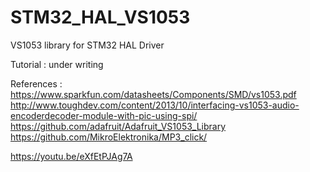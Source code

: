 # STM32_HAL_VS1053
VS1053 library for STM32 HAL Driver

Tutorial : under writing<br>

References :<br>
https://www.sparkfun.com/datasheets/Components/SMD/vs1053.pdf
http://www.toughdev.com/content/2013/10/interfacing-vs1053-audio-encoderdecoder-module-with-pic-using-spi/
https://github.com/adafruit/Adafruit_VS1053_Library
https://github.com/MikroElektronika/MP3_click/

https://youtu.be/eXfEtPJAg7A

